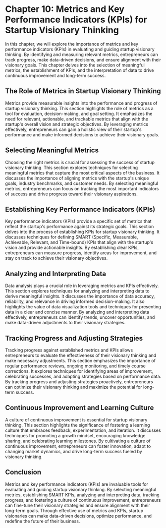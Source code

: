 Chapter 10: Metrics and Key Performance Indicators (KPIs) for Startup Visionary Thinking
========================================================================================

In this chapter, we will explore the importance of metrics and key performance indicators (KPIs) in evaluating and guiding startup visionary thinking. By identifying and measuring relevant metrics, entrepreneurs can track progress, make data-driven decisions, and ensure alignment with their visionary goals. This chapter delves into the selection of meaningful metrics, the establishment of KPIs, and the interpretation of data to drive continuous improvement and long-term success.

**The Role of Metrics in Startup Visionary Thinking**
-----------------------------------------------------

Metrics provide measurable insights into the performance and progress of startup visionary thinking. This section highlights the role of metrics as a tool for evaluation, decision-making, and goal setting. It emphasizes the need for relevant, actionable, and trackable metrics that align with the startup's overall vision and strategic objectives. By leveraging metrics effectively, entrepreneurs can gain a holistic view of their startup's performance and make informed decisions to achieve their visionary goals.

**Selecting Meaningful Metrics**
--------------------------------

Choosing the right metrics is crucial for assessing the success of startup visionary thinking. This section explores techniques for selecting meaningful metrics that capture the most critical aspects of the business. It discusses the importance of aligning metrics with the startup's unique goals, industry benchmarks, and customer needs. By selecting meaningful metrics, entrepreneurs can focus on tracking the most important indicators of success and drive progress toward their visionary aspirations.

**Establishing Key Performance Indicators (KPIs)**
--------------------------------------------------

Key performance indicators (KPIs) provide a specific set of metrics that reflect the startup's performance against its strategic goals. This section delves into the process of establishing KPIs for startup visionary thinking. It discusses techniques for defining SMART (Specific, Measurable, Achievable, Relevant, and Time-bound) KPIs that align with the startup's vision and provide actionable insights. By establishing clear KPIs, entrepreneurs can measure progress, identify areas for improvement, and stay on track to achieve their visionary objectives.

**Analyzing and Interpreting Data**
-----------------------------------

Data analysis plays a crucial role in leveraging metrics and KPIs effectively. This section explores techniques for analyzing and interpreting data to derive meaningful insights. It discusses the importance of data accuracy, reliability, and relevance in driving informed decision-making. It also highlights the value of data visualization tools and techniques for presenting data in a clear and concise manner. By analyzing and interpreting data effectively, entrepreneurs can identify trends, uncover opportunities, and make data-driven adjustments to their visionary strategies.

**Tracking Progress and Adjusting Strategies**
----------------------------------------------

Tracking progress against established metrics and KPIs allows entrepreneurs to evaluate the effectiveness of their visionary thinking and make necessary adjustments. This section emphasizes the importance of regular performance reviews, ongoing monitoring, and timely course corrections. It explores techniques for identifying areas of improvement, celebrating successes, and adapting strategies based on performance data. By tracking progress and adjusting strategies proactively, entrepreneurs can optimize their visionary thinking and maximize the potential for long-term success.

**Continuous Improvement and Learning Culture**
-----------------------------------------------

A culture of continuous improvement is essential for startup visionary thinking. This section highlights the significance of fostering a learning culture that embraces feedback, experimentation, and iteration. It discusses techniques for promoting a growth mindset, encouraging knowledge sharing, and celebrating learning milestones. By cultivating a culture of continuous improvement, entrepreneurs can foster innovation, adapt to changing market dynamics, and drive long-term success fueled by visionary thinking.

**Conclusion**
--------------

Metrics and key performance indicators (KPIs) are invaluable tools for evaluating and guiding startup visionary thinking. By selecting meaningful metrics, establishing SMART KPIs, analyzing and interpreting data, tracking progress, and fostering a culture of continuous improvement, entrepreneurs can fine-tune their visionary strategies and ensure alignment with their long-term goals. Through effective use of metrics and KPIs, startup visionaries can make data-driven decisions, optimize performance, and redefine the future of their business.

